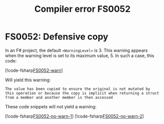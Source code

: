 ﻿---
title: "Compiler error FS0052"
ms.date: 12/11/2020
f1_keywords:
  - "FS0052"
helpviewer_keywords:
  - "FS0052"
---

# FS0052: Defensive copy

In an F# project, the default `<WarningLevel>` is 3. This warning appears when the warning level is set to its maximum value, 5. In such a case, this code:

[!code-fsharp[FS0052-warn](~/samples/snippets/fsharp/compiler-messages/fs0052.fsx#L2)]

Will yield this warning:

```text
The value has been copied to ensure the original is not mutated by this operation or because the copy is implicit when returning a struct from a member and another member is then accessed
```

These code snippets will not yield a warning:

[!code-fsharp[FS0052-no-warn-1](~/samples/snippets/fsharp/compiler-messages/fs0052.fsx#L5-L6)]
[!code-fsharp[FS0052-no-warn-2](~/samples/snippets/fsharp/compiler-messages/fs0052.fsx#L9)]
